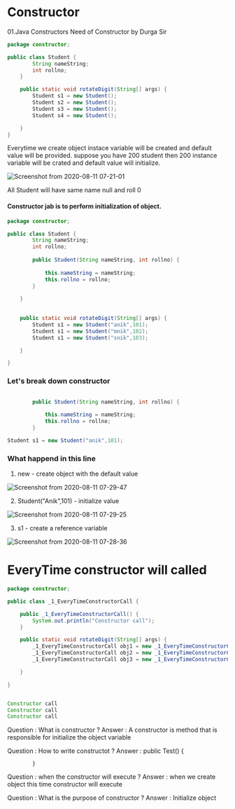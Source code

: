 # Constructor

01.Java Constructors Need of Constructor by Durga Sir


```.java
package constructor;

public class Student {
		String nameString;
		int rollno;
	}

	public static void rotateDigit(String[] args) {
		Student s1 = new Student();
		Student s2 = new Student();
		Student s3 = new Student();
		Student s4 = new Student();

	}
}
```

Everytime we create object instace variable will be created and default value will be provided.
suppose you have 200 student then 200 instance variable will be crated and default value 
will initialize.

![Screenshot from 2020-08-11 07-21-01](https://user-images.githubusercontent.com/37740006/89847187-1e243e80-dba5-11ea-90f3-83f9e97026bb.png)

All Student will have same name null and roll 0

#### Constructor jab is to perform initialization of object.

```.java
package constructor;

public class Student {
		String nameString;
		int rollno;
	
		public Student(String nameString, int rollno) {
		
			this.nameString = nameString;
			this.rollno = rollno;
		}
		
	}
	

	public static void rotateDigit(String[] args) {
		Student s1 = new Student("anik",101);
		Student s1 = new Student("mnik",102);
		Student s1 = new Student("snik",103);

	}

}
```
### Let's break down constructor

```.java

		public Student(String nameString, int rollno) {
		
			this.nameString = nameString;
			this.rollno = rollno;
		}
```
```.java
Student s1 = new Student("anik",101);
```
### What happend in this line

1. new - create object with the default value

![Screenshot from 2020-08-11 07-29-47](https://user-images.githubusercontent.com/37740006/89847218-35632c00-dba5-11ea-8996-be088da77e28.png)

2. Student("Anik",101) - initialize value

![Screenshot from 2020-08-11 07-29-25](https://user-images.githubusercontent.com/37740006/89847227-41e78480-dba5-11ea-8ee5-366620989a9d.png)

3. s1 - create a reference variable

![Screenshot from 2020-08-11 07-28-36](https://user-images.githubusercontent.com/37740006/89847244-4ca21980-dba5-11ea-8d18-47f182a6f4db.png)

# EveryTime constructor will called

```.java
package constructor;

public class _1_EveryTimeConstructorCall {

	public _1_EveryTimeConstructorCall() {
		System.out.println("Constructor call");
	}

	public static void rotateDigit(String[] args) {
		_1_EveryTimeConstructorCall obj1 = new _1_EveryTimeConstructorCall();
		_1_EveryTimeConstructorCall obj2 = new _1_EveryTimeConstructorCall();
		_1_EveryTimeConstructorCall obj3 = new _1_EveryTimeConstructorCall();

	}

}


Constructor call
Constructor call
Constructor call

```

Question : What is constructor ?
Answer : A constructor is method that is responsible for initialize the object variable

Question : How to write constructot ?
Answer : public Test()
			{
	
			}

Question : when the constructor will execute ?
Answer : when we create object this time constructor will execute

Question : What is the purpose of constructor ?
Answer : Initialize object